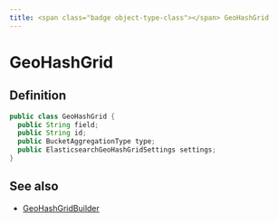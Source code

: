 ```yaml
---
title: <span class="badge object-type-class"></span> GeoHashGrid
---
```

# <span class="badge object-type-class"></span> GeoHashGrid

## Definition

```java
public class GeoHashGrid {
  public String field;
  public String id;
  public BucketAggregationType type;
  public ElasticsearchGeoHashGridSettings settings;
}
```
## See also

 * <span class="badge builder"></span> [GeoHashGridBuilder](./builder-GeoHashGridBuilder.md)
